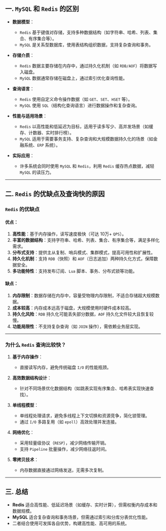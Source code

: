 ## 一. `MySQL` 和 `Redis` 的区别

- **数据模型**：
  - `Redis` 基于键值对存储，支持多种数据结构（如字符串、哈希、列表、集合、有序集合等）。
  - `MySQL` 是关系型数据库，使用表结构组织数据，支持复杂查询和事务。

- **存储介质**：
  - `Redis` 数据主要存储在内存中，通过持久化机制（如 `RDB/AOF`）将数据写入磁盘。
  - `MySQL` 数据通常存储在磁盘上，通过索引优化查询性能。

- **查询语言**：
  - `Redis` 使用自定义命令操作数据（如 `GET`、`SET`、`HSET` 等）。
  - `MySQL` 使用 `SQL`（结构化查询语言）进行数据操作和复杂查询。

- **性能与适用场景**：
  - `Redis` 以高性能和低延迟为目标，适用于读多写少、高并发场景（如缓存、计数器、实时排行榜）。
  - `MySQL` 适用于需要事务支持、复杂查询和大规模数据持久化的场景（如金融系统、`ERP` 系统）。

- **实际应用**：
  - 许多系统会同时使用 `MySQL` 和 `Redis`，利用 `Redis` 缓存热点数据，减轻 `MySQL` 的读压力。

---

## 二. `Redis` 的优缺点及查询快的原因

### **`Redis` 的优缺点**
#### **优点**：
1. **高性能**：基于内存操作，读写速度极快（可达 10万+ `QPS`）。
2. **丰富的数据结构**：支持字符串、哈希、列表、集合、有序集合等，满足多样化需求。
3. **分布式支持**：提供主从复制、哨兵模式、集群模式，提高可用性和扩展性。
4. **持久化机制**：支持 `RDB`（快照）和 `AOF`（日志追加）两种持久化方式，保障数据安全。
5. **多功能特性**：支持发布订阅、`Lua` 脚本、事务、分布式锁等功能。

#### **缺点**：
1. **内存限制**：数据存储在内存中，容量受物理内存限制，不适合存储超大规模数据。
2. **成本较高**：内存成本远高于磁盘，大规模使用时硬件成本较高。
3. **持久化风险**：`RDB` 持久化可能丢失部分数据，`AOF` 持久化文件较大且恢复较慢。
4. **功能局限性**：不支持复杂查询（如 `JOIN` 操作），需依赖业务层实现。

---

### **为什么 `Redis` 查询比较快？**
1. **基于内存操作**：
   
   - 直接读写内存，避免传统磁盘 `I/O` 的性能瓶颈。

2. **高效数据结构设计**：
   
   - 针对不同场景优化数据结构（如跳表实现有序集合、哈希表实现快速查找）。

3. **单线程模型**：
   
   - 单线程处理请求，避免多线程上下文切换和资源竞争，简化锁管理。
   - 通过 `I/O` 多路复用（如 `epoll`）高效处理并发连接。

4. **网络优化**：
   
   - 采用轻量级协议（`RESP`），减少网络传输开销。
   - 支持 `Pipeline` 批量操作，减少网络往返时间。

5. **零拷贝技术**：
   
   - 内存数据直接通过网络发送，无需多次复制。

---

## 三. 总结
- **Redis** 适合高性能、低延迟场景（如缓存、实时计算），但需权衡内存成本和数据规模。
- **MySQL** 适合复杂查询和事务场景，但需通过索引和分库分表优化性能。
- 二者结合使用可发挥各自优势，构建高性能、高可用的系统。
